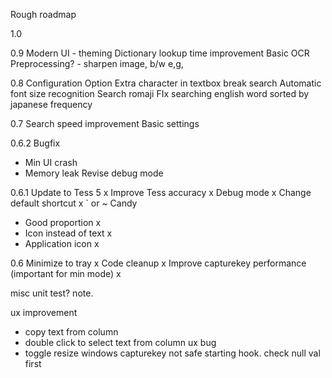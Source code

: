 Rough roadmap

1.0


0.9
Modern UI - theming
Dictionary lookup time improvement
Basic OCR Preprocessing? - sharpen image, b/w e,g,

0.8
Configuration Option
Extra character in textbox break search
Automatic font size recognition
Search romaji
FIx searching english word sorted by japanese frequency

0.7
Search speed improvement
Basic settings

0.6.2
Bugfix
- Min UI crash
- Memory leak
Revise debug mode

0.6.1
Update to Tess 5 x
Improve Tess accuracy x
Debug mode x
Change default shortcut x ` or ~
Candy
- Good proportion x
- Icon instead of text x
- Application icon x

0.6
Minimize to tray x
Code cleanup x
Improve capturekey performance (important for min mode) x


misc
unit test?
note.

ux improvement
- copy text from column
- double click to select text from column
ux bug
- toggle resize windows
capturekey not safe starting hook. check null val first